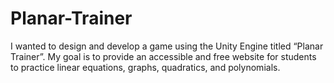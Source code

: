 # Planar-Trainer
I wanted to design and develop a game using the Unity Engine titled “Planar Trainer”. My goal is to provide an accessible and free website for students to practice linear equations, graphs, quadratics, and polynomials.
